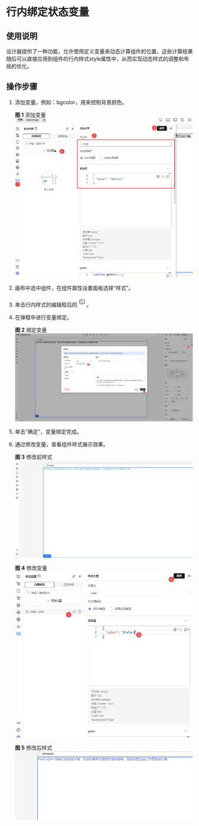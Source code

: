 # 行内绑定状态变量

## 使用说明

设计器提供了一种功能，允许使用定义变量来动态计算组件的位置。这些计算结果随后可以直接应用到组件的行内样式style属性中，从而实现动态样式的调整和布局的优化。

## 操作步骤

1. 添加变量，例如：bgcolor，用来控制背景颜色。

   **图 1**  添加变量
   ![addVar](./imgs/addVar.png)

2. 画布中选中组件，在组件属性设置面板选择“样式”。
3. 单击行内样式的编辑框后的![变量绑定图标](./imgs/icon-code.png)。
4. 在弹框中进行变量绑定。

   **图 2**  绑定变量
   ![绑定变量](./imgs/绑定变量.png)

5. 单击“确定”，变量绑定完成。
6. 通过修改变量，查看组件样式展示效果。

   **图 3**  修改前样式
   ![modifyStyle](./imgs/modifyStyle.png)

   **图 4**  修改变量  
   ![modifyVar](./imgs/modifyVar.png)

   **图 5**  修改后样式
   ![modifyedStyle](./imgs/modifyedStyle.png)

